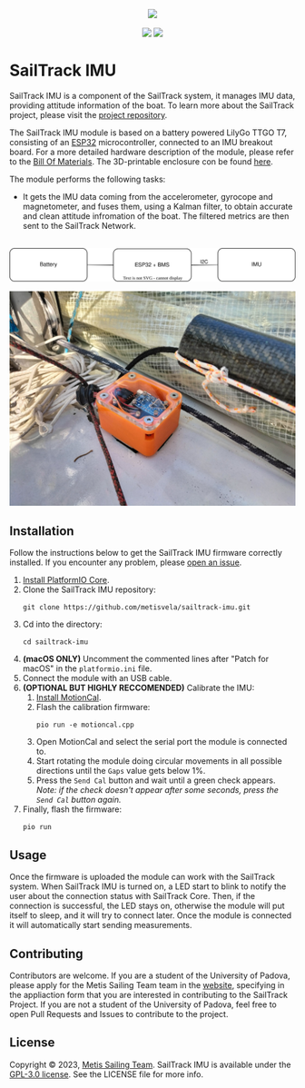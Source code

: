 <p align="center">
  <img src="https://raw.githubusercontent.com/metisvela/sailtrack/main/assets/sailtrack-logo.svg" width="180">
</p>

<p align="center">
  <img src="https://img.shields.io/github/license/metisvela/sailtrack-imu" />
  <img src="https://img.shields.io/github/v/release/metisvela/sailtrack-imu" />
</p>

# SailTrack IMU

SailTrack IMU is a component of the SailTrack system, it manages IMU data, providing attitude information of the boat. To learn more about the SailTrack project, please visit the [project repository](https://github.com/metisvela/sailtrack).

The SailTrack IMU module is based on a battery powered LilyGo TTGO T7, consisting of an [ESP32](https://www.espressif.com/en/products/socs/esp32) microcontroller, connected to an IMU breakout board. For a more detailed hardware description of the module, please refer to the [Bill Of Materials](hardware/BOM.csv). The 3D-printable enclosure con be found [here](hardware/STL).

The module performs the following tasks:

* It gets the IMU data coming from the accelerometer, gyrocope and magnetometer, and fuses them, using a Kalman filter, to obtain accurate and clean attitude infromation of the boat. The filtered metrics are then sent to the SailTrack Network.

<p align="center">
  <br/>
  <img src="hardware/Connection Diagram.svg">
</p>

![module-image](hardware/Module%20Image.jpg)

## Installation

Follow the instructions below to get the SailTrack IMU firmware correctly installed. If you encounter any problem, please [open an issue](https://github.com/metisvela/sailtrack-imu/issues/new).

1. [Install PlatformIO Core](https://docs.platformio.org/en/latest/core/installation/index.html).
2. Clone the SailTrack IMU repository:
   ```
   git clone https://github.com/metisvela/sailtrack-imu.git 
   ``` 
3. Cd into the directory:
   ```
   cd sailtrack-imu
   ```
4. **(macOS ONLY)** Uncomment the commented lines after "Patch for macOS" in the `platformio.ini` file.
5. Connect the module with an USB cable.
6. **(OPTIONAL BUT HIGHLY RECCOMENDED)** Calibrate the IMU:
   1. [Install MotionCal](https://www.pjrc.com/store/prop_shield.html).
   2. Flash the calibration firmware:
      ```
      pio run -e motioncal.cpp
      ```
   3. Open MotionCal and select the serial port the module is connected to.
   4. Start rotating the module doing circular movements in all possible directions until the `Gaps` value gets below 1%.
   5. Press the `Send Cal` button and wait until a green check appears. *Note: if the check doesn't appear after some seconds, press the `Send Cal` button again.*
7. Finally, flash the firmware:
   ```
   pio run
   ```

## Usage

Once the firmware is uploaded the module can work with the SailTrack system. When SailTrack IMU is turned on, a LED start to blink to notify the user about the connection status with SailTrack Core. Then, if the connection is successful, the LED stays on, otherwise the module will put itself to sleep, and it will try to connect later. Once the module is connected it will automatically start sending measurements.

## Contributing

Contributors are welcome. If you are a student of the University of Padova, please apply for the Metis Sailing Team team in the [website](http://metisvela.dii.unipd.it), specifying in the appliaction form that you are interested in contributing to the SailTrack Project. If you are not a student of the University of Padova, feel free to open Pull Requests and Issues to contribute to the project.

## License

Copyright © 2023, [Metis Sailing Team](https://github.com/metisvela). SailTrack IMU is available under the [GPL-3.0 license](https://www.gnu.org/licenses/gpl-3.0.en.html). See the LICENSE file for more info.

